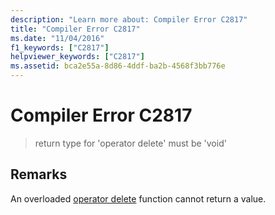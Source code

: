 ```yaml
---
description: "Learn more about: Compiler Error C2817"
title: "Compiler Error C2817"
ms.date: "11/04/2016"
f1_keywords: ["C2817"]
helpviewer_keywords: ["C2817"]
ms.assetid: bca2e55a-8d86-4ddf-ba2b-4568f3bb776e
---
```

# Compiler Error C2817

> return type for 'operator delete' must be 'void'

## Remarks

An overloaded [operator delete](../../standard-library/new-operators.md#op_delete) function cannot return a value.
